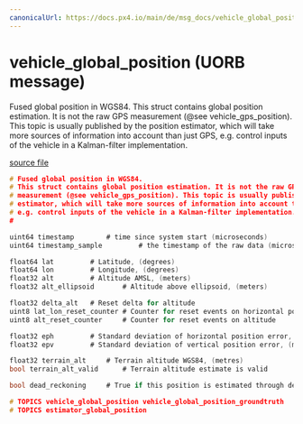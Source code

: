 ```yaml
---
canonicalUrl: https://docs.px4.io/main/de/msg_docs/vehicle_global_position
---
```


# vehicle_global_position (UORB message)

Fused global position in WGS84. This struct contains global position estimation. It is not the raw GPS measurement (@see vehicle_gps_position). This topic is usually published by the position estimator, which will take more sources of information into account than just GPS, e.g. control inputs of the vehicle in a Kalman-filter implementation.

[source file](https://github.com/PX4/PX4-Autopilot/blob/release/1.13/msg/vehicle_global_position.msg)

```c
# Fused global position in WGS84.
# This struct contains global position estimation. It is not the raw GPS
# measurement (@see vehicle_gps_position). This topic is usually published by the position
# estimator, which will take more sources of information into account than just GPS,
# e.g. control inputs of the vehicle in a Kalman-filter implementation.
#

uint64 timestamp        # time since system start (microseconds)
uint64 timestamp_sample         # the timestamp of the raw data (microseconds)

float64 lat         # Latitude, (degrees)
float64 lon         # Longitude, (degrees)
float32 alt         # Altitude AMSL, (meters)
float32 alt_ellipsoid       # Altitude above ellipsoid, (meters)

float32 delta_alt   # Reset delta for altitude
uint8 lat_lon_reset_counter # Counter for reset events on horizontal position coordinates
uint8 alt_reset_counter     # Counter for reset events on altitude

float32 eph         # Standard deviation of horizontal position error, (metres)
float32 epv         # Standard deviation of vertical position error, (metres)

float32 terrain_alt     # Terrain altitude WGS84, (metres)
bool terrain_alt_valid      # Terrain altitude estimate is valid

bool dead_reckoning     # True if this position is estimated through dead-reckoning

# TOPICS vehicle_global_position vehicle_global_position_groundtruth
# TOPICS estimator_global_position

```
